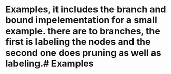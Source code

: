 # Examples, it includes the branch and bound impelementation for a small example. there are to branches, the first is labeling the nodes and the second one does pruning as well as labeling.# Examples

